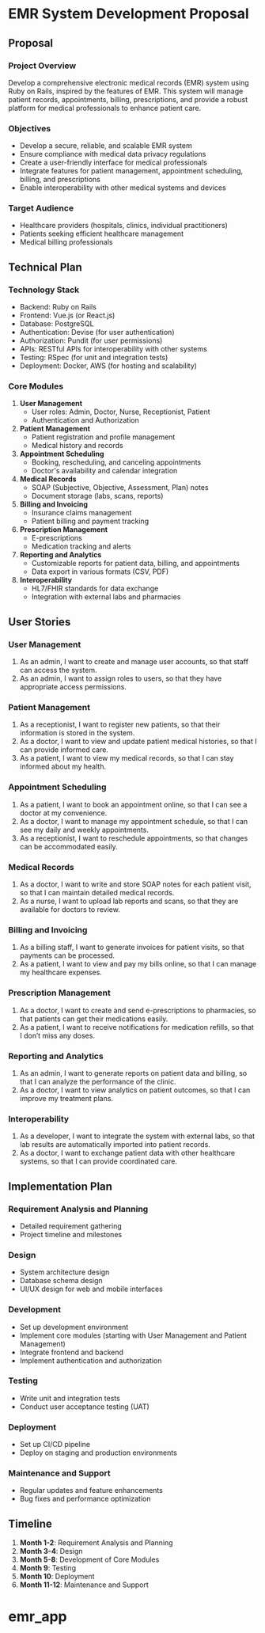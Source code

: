 
# EMR System Development Proposal

## Proposal

### Project Overview
Develop a comprehensive electronic medical records (EMR) system using Ruby on Rails, inspired by the features of EMR. This system will manage patient records, appointments, billing, prescriptions, and provide a robust platform for medical professionals to enhance patient care.

### Objectives
- Develop a secure, reliable, and scalable EMR system
- Ensure compliance with medical data privacy regulations
- Create a user-friendly interface for medical professionals
- Integrate features for patient management, appointment scheduling, billing, and prescriptions
- Enable interoperability with other medical systems and devices

### Target Audience
- Healthcare providers (hospitals, clinics, individual practitioners)
- Patients seeking efficient healthcare management
- Medical billing professionals

## Technical Plan

### Technology Stack
- Backend: Ruby on Rails
- Frontend: Vue.js (or React.js)
- Database: PostgreSQL
- Authentication: Devise (for user authentication)
- Authorization: Pundit (for user permissions)
- APIs: RESTful APIs for interoperability with other systems
- Testing: RSpec (for unit and integration tests)
- Deployment: Docker, AWS (for hosting and scalability)

### Core Modules
1. **User Management**
   - User roles: Admin, Doctor, Nurse, Receptionist, Patient
   - Authentication and Authorization
2. **Patient Management**
   - Patient registration and profile management
   - Medical history and records
3. **Appointment Scheduling**
   - Booking, rescheduling, and canceling appointments
   - Doctor's availability and calendar integration
4. **Medical Records**
   - SOAP (Subjective, Objective, Assessment, Plan) notes
   - Document storage (labs, scans, reports)
5. **Billing and Invoicing**
   - Insurance claims management
   - Patient billing and payment tracking
6. **Prescription Management**
   - E-prescriptions
   - Medication tracking and alerts
7. **Reporting and Analytics**
   - Customizable reports for patient data, billing, and appointments
   - Data export in various formats (CSV, PDF)
8. **Interoperability**
   - HL7/FHIR standards for data exchange
   - Integration with external labs and pharmacies

## User Stories

### User Management
1. As an admin, I want to create and manage user accounts, so that staff can access the system.
2. As an admin, I want to assign roles to users, so that they have appropriate access permissions.

### Patient Management
1. As a receptionist, I want to register new patients, so that their information is stored in the system.
2. As a doctor, I want to view and update patient medical histories, so that I can provide informed care.
3. As a patient, I want to view my medical records, so that I can stay informed about my health.

### Appointment Scheduling
1. As a patient, I want to book an appointment online, so that I can see a doctor at my convenience.
2. As a doctor, I want to manage my appointment schedule, so that I can see my daily and weekly appointments.
3. As a receptionist, I want to reschedule appointments, so that changes can be accommodated easily.

### Medical Records
1. As a doctor, I want to write and store SOAP notes for each patient visit, so that I can maintain detailed medical records.
2. As a nurse, I want to upload lab reports and scans, so that they are available for doctors to review.

### Billing and Invoicing
1. As a billing staff, I want to generate invoices for patient visits, so that payments can be processed.
2. As a patient, I want to view and pay my bills online, so that I can manage my healthcare expenses.

### Prescription Management
1. As a doctor, I want to create and send e-prescriptions to pharmacies, so that patients can get their medications easily.
2. As a patient, I want to receive notifications for medication refills, so that I don’t miss any doses.

### Reporting and Analytics
1. As an admin, I want to generate reports on patient data and billing, so that I can analyze the performance of the clinic.
2. As a doctor, I want to view analytics on patient outcomes, so that I can improve my treatment plans.

### Interoperability
1. As a developer, I want to integrate the system with external labs, so that lab results are automatically imported into patient records.
2. As a doctor, I want to exchange patient data with other healthcare systems, so that I can provide coordinated care.

## Implementation Plan

### Requirement Analysis and Planning
- Detailed requirement gathering
- Project timeline and milestones

### Design
- System architecture design
- Database schema design
- UI/UX design for web and mobile interfaces

### Development
- Set up development environment
- Implement core modules (starting with User Management and Patient Management)
- Integrate frontend and backend
- Implement authentication and authorization

### Testing
- Write unit and integration tests
- Conduct user acceptance testing (UAT)

### Deployment
- Set up CI/CD pipeline
- Deploy on staging and production environments

### Maintenance and Support
- Regular updates and feature enhancements
- Bug fixes and performance optimization

## Timeline

1. **Month 1-2**: Requirement Analysis and Planning
2. **Month 3-4**: Design
3. **Month 5-8**: Development of Core Modules
4. **Month 9**: Testing
5. **Month 10**: Deployment
6. **Month 11-12**: Maintenance and Support
# emr_app
